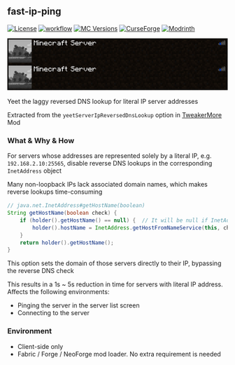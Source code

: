 ## fast-ip-ping

[![License](https://img.shields.io/github/license/Fallen-Breath/fast-ip-ping.svg)](http://www.gnu.org/licenses/lgpl-3.0.html)
[![workflow](https://github.com/Fallen-Breath/fast-ip-ping/actions/workflows/gradle.yml/badge.svg)](https://github.com/Fallen-Breath/fast-ip-ping/actions/workflows/gradle.yml)
[![MC Versions](https://cf.way2muchnoise.eu/versions/For%20MC_904356_all.svg)](https://legacy.curseforge.com/minecraft/mc-mods/fast-ip-ping)
[![CurseForge](https://cf.way2muchnoise.eu/full_904356_downloads.svg)](https://legacy.curseforge.com/minecraft/mc-mods/fast-ip-ping)
[![Modrinth](https://img.shields.io/modrinth/dt/9mtu0sUO?label=Modrinth%20Downloads)](https://modrinth.com/mod/fast-ip-ping)

![pinging](pinging.gif)

Yeet the laggy reversed DNS lookup for literal IP server addresses

Extracted from the `yeetServerIpReversedDnsLookup` option in [TweakerMore](https://github.com/Fallen-Breath/tweakermore) Mod

### What & Why & How

For servers whose addresses are represented solely by a literal IP, e.g. `192.168.2.10:25565`, disable reverse DNS lookups in the corresponding `InetAddress` object

Many non-loopback IPs lack associated domain names, which makes reverse lookups time-consuming

```java
// java.net.InetAddress#getHostName(boolean)
String getHostName(boolean check) {
    if (holder().getHostName() == null) {  // It will be null if InetAddress.getByName() received a literal IP
        holder().hostName = InetAddress.getHostFromNameService(this, check);  // <-- takes forever
    }
    return holder().getHostName();
}
```

This option sets the domain of those servers directly to their IP, bypassing the reverse DNS check

This results in a 1s ~ 5s reduction in time for servers with literal IP address. Affects the following environments:

- Pinging the server in the server list screen 
- Connecting to the server

### Environment

- Client-side only
- Fabric / Forge / NeoForge mod loader. No extra requirement is needed
